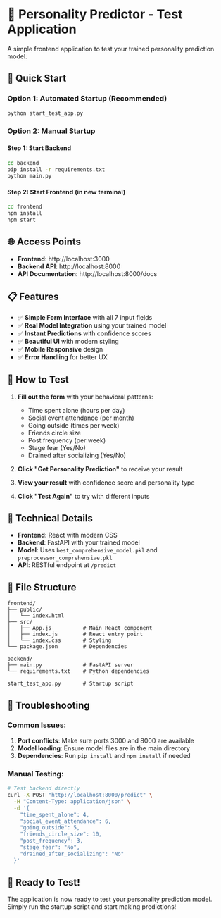 # 🧠 Personality Predictor - Test Application

A simple frontend application to test your trained personality prediction model.

## 🚀 Quick Start

### Option 1: Automated Startup (Recommended)
```bash
python start_test_app.py
```

### Option 2: Manual Startup

#### Step 1: Start Backend
```bash
cd backend
pip install -r requirements.txt
python main.py
```

#### Step 2: Start Frontend (in new terminal)
```bash
cd frontend
npm install
npm start
```

## 🌐 Access Points

- **Frontend**: http://localhost:3000
- **Backend API**: http://localhost:8000
- **API Documentation**: http://localhost:8000/docs

## 📋 Features

- ✅ **Simple Form Interface** with all 7 input fields
- ✅ **Real Model Integration** using your trained model
- ✅ **Instant Predictions** with confidence scores
- ✅ **Beautiful UI** with modern styling
- ✅ **Mobile Responsive** design
- ✅ **Error Handling** for better UX

## 🎯 How to Test

1. **Fill out the form** with your behavioral patterns:
   - Time spent alone (hours per day)
   - Social event attendance (per month)
   - Going outside (times per week)
   - Friends circle size
   - Post frequency (per week)
   - Stage fear (Yes/No)
   - Drained after socializing (Yes/No)

2. **Click "Get Personality Prediction"** to receive your result

3. **View your result** with confidence score and personality type

4. **Click "Test Again"** to try with different inputs

## 🔧 Technical Details

- **Frontend**: React with modern CSS
- **Backend**: FastAPI with your trained model
- **Model**: Uses `best_comprehensive_model.pkl` and `preprocessor_comprehensive.pkl`
- **API**: RESTful endpoint at `/predict`

## 📁 File Structure

```
frontend/
├── public/
│   └── index.html
├── src/
│   ├── App.js          # Main React component
│   ├── index.js        # React entry point
│   └── index.css       # Styling
└── package.json        # Dependencies

backend/
├── main.py             # FastAPI server
└── requirements.txt    # Python dependencies

start_test_app.py       # Startup script
```

## 🐛 Troubleshooting

### Common Issues:
1. **Port conflicts**: Make sure ports 3000 and 8000 are available
2. **Model loading**: Ensure model files are in the main directory
3. **Dependencies**: Run `pip install` and `npm install` if needed

### Manual Testing:
```bash
# Test backend directly
curl -X POST "http://localhost:8000/predict" \
  -H "Content-Type: application/json" \
  -d '{
    "time_spent_alone": 4,
    "social_event_attendance": 6,
    "going_outside": 5,
    "friends_circle_size": 10,
    "post_frequency": 3,
    "stage_fear": "No",
    "drained_after_socializing": "No"
  }'
```

## 🎉 Ready to Test!

The application is now ready to test your personality prediction model. Simply run the startup script and start making predictions! 